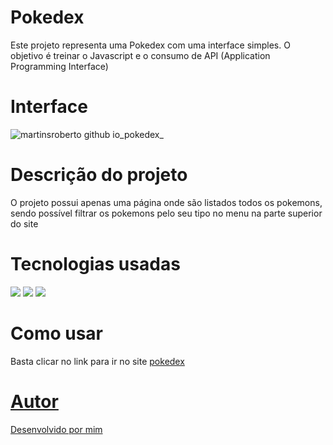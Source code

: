 # Pokedex

Este projeto representa uma Pokedex com uma interface simples. O objetivo é treinar o Javascript e o consumo de API (Application Programming Interface)
# Interface

![martinsroberto github io_pokedex_](https://user-images.githubusercontent.com/104272370/208792120-af126773-af5d-48f7-ae65-6763c1ac21dc.png)

# Descrição do projeto

O projeto possui apenas uma página onde são listados todos os pokemons, sendo possível filtrar os pokemons pelo seu tipo no menu na parte superior do site

# Tecnologias usadas

<div style="display: inline_block">
<img src="https://img.shields.io/badge/HTML5-E34F26?style=for-the-badge&logo=html5&logoColor=white" />
<img src="https://img.shields.io/badge/CSS3-1572B6?style=for-the-badge&logo=css3&logoColor=white" />
<img src="https://img.shields.io/badge/JavaScript-F7DF1E?style=for-the-badge&logo=javascript&logoColor=black" />
</div>

# Como usar

Basta clicar no link para ir no site
<a href="https://martinsroberto.github.io/pokedex/">pokedex</link>

# Autor
Desenvolvido por mim

